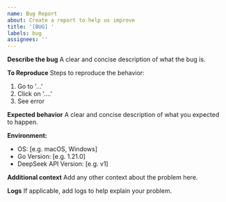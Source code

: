 ```yaml
---
name: Bug Report
about: Create a report to help us improve
title: '[BUG] '
labels: bug
assignees: ''
---
```


**Describe the bug**
A clear and concise description of what the bug is.

**To Reproduce**
Steps to reproduce the behavior:
1. Go to '...'
2. Click on '....'
3. See error

**Expected behavior**
A clear and concise description of what you expected to happen.

**Environment:**
 - OS: [e.g. macOS, Windows]
 - Go Version: [e.g. 1.21.0]
 - DeepSeek API Version: [e.g. v1]

**Additional context**
Add any other context about the problem here.

**Logs**
If applicable, add logs to help explain your problem. 